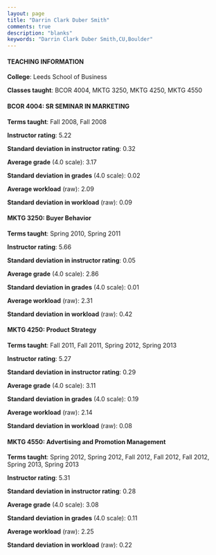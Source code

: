 ```yaml
---
layout: page
title: "Darrin Clark Duber Smith" 
comments: true
description: "blanks"
keywords: "Darrin Clark Duber Smith,CU,Boulder"
---
```

<head>
<script src="https://ajax.googleapis.com/ajax/libs/jquery/2.1.3/jquery.min.js"></script>
<script src="https://dl.dropboxusercontent.com/s/pc42nxpaw1ea4o9/highcharts.js?dl=0"></script>
<!-- <script src="../assets/js/highcharts.js"></script> -->
<style type="text/css">@font-face {
	font-family: "Bebas Neue";
	src: url(https://www.filehosting.org/file/details/544349/BebasNeue Regular.otf) format("opentype");
	}
	h1.Bebas { 
		font-family: "Bebas Neue", Verdana, Tahoma;
	}
</style>
</head>
	   
#### TEACHING INFORMATION

**College**: Leeds School of Business

**Classes taught**: BCOR 4004, MKTG 3250, MKTG 4250, MKTG 4550

#### BCOR 4004: SR SEMINAR IN MARKETING

**Terms taught**: Fall 2008, Fall 2008

**Instructor rating**: 5.22

**Standard deviation in instructor rating**: 0.32

**Average grade** (4.0 scale): 3.17

**Standard deviation in grades** (4.0 scale): 0.02

**Average workload** (raw): 2.09

**Standard deviation in workload** (raw): 0.09

#### MKTG 3250: Buyer Behavior

**Terms taught**: Spring 2010, Spring 2011

**Instructor rating**: 5.66

**Standard deviation in instructor rating**: 0.05

**Average grade** (4.0 scale): 2.86

**Standard deviation in grades** (4.0 scale): 0.01

**Average workload** (raw): 2.31

**Standard deviation in workload** (raw): 0.42

#### MKTG 4250: Product Strategy

**Terms taught**: Fall 2011, Fall 2011, Spring 2012, Spring 2013

**Instructor rating**: 5.27

**Standard deviation in instructor rating**: 0.29

**Average grade** (4.0 scale): 3.11

**Standard deviation in grades** (4.0 scale): 0.19

**Average workload** (raw): 2.14

**Standard deviation in workload** (raw): 0.08

#### MKTG 4550: Advertising and Promotion Management

**Terms taught**: Spring 2012, Spring 2012, Fall 2012, Fall 2012, Fall 2012, Spring 2013, Spring 2013

**Instructor rating**: 5.31

**Standard deviation in instructor rating**: 0.28

**Average grade** (4.0 scale): 3.08

**Standard deviation in grades** (4.0 scale): 0.11

**Average workload** (raw): 2.25

**Standard deviation in workload** (raw): 0.22

